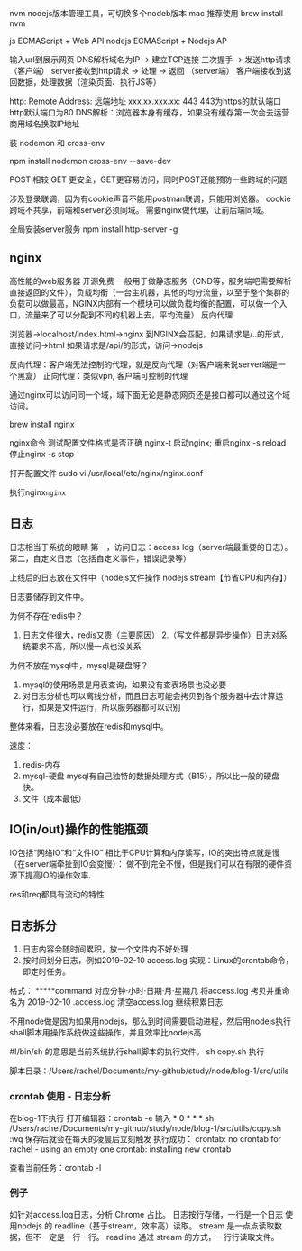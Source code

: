 nvm nodejs版本管理工具，可切换多个nodeb版本
mac 推荐使用 brew install nvm

js ECMAScript + Web API
nodejs ECMAScript + Nodejs AP

输入url到展示网页
DNS解析域名为IP → 建立TCP连接 三次握手 → 发送http请求 （客户端）
server接收到http请求 → 处理 → 返回 （server端）
客户端接收到返回数据，处理数据（渲染页面、执行JS等）

http:
Remote Address: 远端地址 xxx.xx.xxx.xx: 443
443为https的默认端口 http默认端口为80
DNS解析：浏览器本身有缓存，如果没有缓存第一次会去运营商用域名换取IP地址

装 nodemon 和 cross-env

npm install nodemon cross-env --save-dev

POST 相较 GET 更安全，GET更容易访问，同时POST还能预防一些跨域的问题

涉及登录联调，因为有cookie声音不能用postman联调，只能用浏览器。
cookie跨域不共享，前端和server必须同域。
需要nginx做代理，让前后端同域。

全局安装server服务 npm install http-server -g

## nginx
高性能的web服务器 开源免费
一般用于做静态服务（CND等，服务端吧需要解析直接返回的文件），负载均衡（一台主机器，其他的均分流量，以至于整个集群的负载可以做最高，NGINX内部有一个模块可以做负载均衡的配置，可以做一个入口，流量来了可以分配到不同的机器上去，平均流量）
反向代理

浏览器->localhost/index.html->nginx
到NGINX会匹配，如果请求是/..的形式，直接访问->html
如果请求是/api/的形式，访问->nodejs

反向代理：客户端无法控制的代理，就是反向代理（对客户端来说server端是一个黑盒）
正向代理：类似vpn, 客户端可控制的代理

通过nginx可以访问同一个域，域下面无论是静态网页还是接口都可以通过这个域访问。

brew install nginx

nginx命令
测试配置文件格式是否正确 nginx-t
启动nginx; 重启nginx -s reload
停止nginx -s stop

打开配置文件 sudo vi /usr/local/etc/nginx/nginx.conf

执行nginx`nginx`


## 日志

日志相当于系统的眼睛
第一，访问日志：access log（server端最重要的日志）。
第二，自定义日志（包括自定义事件，错误记录等）

上线后的日志放在文件中（nodejs文件操作 nodejs stream【节省CPU和内存】）

日志要储存到文件中。

为何不存在redis中？
1. 日志文件很大，redis又贵（主要原因）
2.（写文件都是异步操作）日志对系统要求不高，所以慢一点也没关系

为何不放在mysql中，mysql是硬盘呀？
1. mysql的使用场景是用表查询，如果没有查表场景也没必要
2. 对日志分析也可以离线分析，而且日志可能会拷贝到各个服务器中去计算运行，如果是文件运行，所以服务器都可以识别

整体来看，日志没必要放在redis和mysql中。

速度：
1. redis-内存
2. mysql-硬盘 mysql有自己独特的数据处理方式（B15），所以比一般的硬盘快。
3. 文件（成本最低）

## IO(in/out)操作的性能瓶颈

IO包括“网络IO”和“文件IO”
相比于CPU计算和内存读写，IO的突出特点就是慢（在server端牵扯到IO会变慢）：
做不到完全不慢，但是我们可以在有限的硬件资源下提高IO的操作效率.

res和req都具有流动的特性

## 日志拆分
1. 日志内容会随时间累积，放一个文件内不好处理
2. 按时间划分日志，例如2019-02-10 access.log
实现：Linux的crontab命令，即定时任务。

格式： *****command 对应分钟·小时·日期·月·星期几
将access.log 拷贝并重命名为 2019-02-10 .access.log
清空access.log 继续积累日志

不用node做是因为如果用nodejs，那么到时间需要启动进程，然后用nodejs执行
shall脚本用操作系统做这些操作，并且效率比nodejs高

#!/bin/sh 的意思是当前系统执行shall脚本的执行文件。
sh copy.sh 执行

脚本目录：/Users/rachel/Documents/my-github/study/node/blog-1/src/utils

### crontab 使用 - 日志分析
在blog-1下执行
打开编辑器：crontab -e
输入 * 0 * * * sh /Users/rachel/Documents/my-github/study/node/blog-1/src/utils/copy.sh          
:wq 保存后就会在每天的凌晨后立刻触发
执行成功：
crontab: no crontab for rachel - using an empty one
crontab: installing new crontab     

查看当前任务：crontab -l

### 例子

如针对access.log日志，分析 Chrome 占比。
日志按行存储，一行是一个日志
使用nodejs 的 readline（基于stream，效率高）读取。
stream 是一点点读取数据，但不一定是一行一行。
readline 通过 stream 的方式，一行行读取文件。